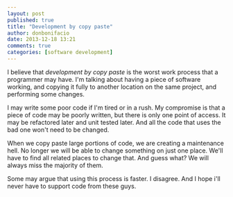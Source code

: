 ```yaml
---
layout: post
published: true
title: "Development by copy paste"
author: donbonifacio
date: 2013-12-18 13:21
comments: true
categories: [software development]
---
```


I believe that *development by copy paste* is the worst work process that a programmer
may have. I'm talking about having a piece of software working, and copying it
fully to another location on the same project, and performing some changes.

<!-- more -->

 I may write some poor code if I'm tired or in a rush. My compromise is that a
 piece of code may be poorly written, but there is only one point of access. It
 may be refactored later and unit tested later.  And all the code that uses the bad one
 won't need to be changed.

 When we copy paste large portions of code, we are creating a maintenance hell.
 No longer we will be able to change something on just one place. We'll have to find
 all related places to change that. And guess what? We will always miss the majority
 of them.

Some may argue that using this process is faster. I disagree. And I hope i'll never
have to support code from these guys.

